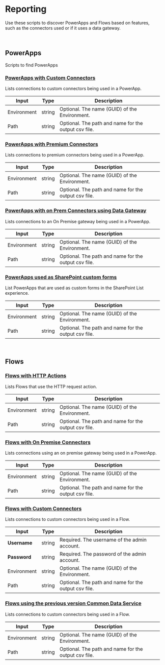 # Reporting
Use these scripts to discover PowerApps and Flows based on features, such as the connectors used or if it uses a data gateway.

<br>

## PowerApps
Scripts to find PowerApps

### [PowerApps with Custom Connectors](./findPowerAppsWithCustomConnectors.ps1)

Lists connections to custom connectors being used in a PowerApp.

Input | Type | Description
---|---|---
Environment | string | Optional. The name (GUID) of the Environment. 
Path | string | Optional. The path and name for the output csv file.

### [PowerApps with Premium Connectors](./findPowerAppsWithCustomConnectors.ps1)
Lists connections to premium connectors being used in a PowerApp.

Input | Type | Description
---|---|---
Environment | string | Optional. The name (GUID) of the Environment. 
Path | string | Optional. The path and name for the output csv file.

### [PowerApps with on Prem Connectors using Data Gateway](./findPowerAppsWithOnPremConnectors.ps1)
Lists connections to an On Premise gateway being used in a PowerApp.

Input | Type | Description
---|---|---
Environment | string | Optional. The name (GUID) of the Environment. 
Path | string | Optional. The path and name for the output csv file.


### [PowerApps used as SharePoint custom forms](./findPowerAppsWithCustomConnectors.ps1)
List PowerApps that are used as custom forms in the SharePoint List experience.

Input | Type | Description
---|---|---
Environment | string | Optional. The name (GUID) of the Environment. 
Path | string | Optional. The path and name for the output csv file.

<br>

## Flows
 
### [Flows with HTTP Actions](./findFlowsWithHttpAction.ps1)
Lists Flows that use the HTTP request action.

Input | Type | Description
---|---|---
Environment | string | Optional. The name (GUID) of the Environment. 
Path | string | Optional. The path and name for the output csv file.
 
### [Flows with On Premise Connectors](./findFlowsWithOnPremConnector.ps1)
Lists connections using an on premise gateway being used in a PowerApp.

Input | Type | Description
---|---|---
Environment | string | Optional. The name (GUID) of the Environment. 
Path | string | Optional. The path and name for the output csv file.

### [Flows with Custom Connectors](./findFlowsWithCustomConnectors.ps1)
Lists connections to custom connectors being used in a Flow.

Input | Type | Description
---|---|---
**Username** | string | Required. The username of the admin account. 
**Password** | string | Required. The password of the admin account.
Environment | string | Optional. The name (GUID) of the Environment. 
Path | string | Optional. The path and name for the output csv file. 

### [Flows using the previous version Common Data Service](./findFlowsWithCommonDataService1.ps1)
Lists connections to custom connectors being used in a Flow.

Input | Type | Description
---|---|---
Environment | string | Optional. The name (GUID) of the Environment. 
Path | string | Optional. The path and name for the output csv file.
